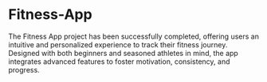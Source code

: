# Fitness-App
The Fitness App project has been successfully completed, offering users an intuitive and personalized experience to track their fitness journey. Designed with both beginners and seasoned athletes in mind, the app integrates advanced features to foster motivation, consistency, and progress.
